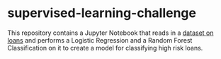 # supervised-learning-challenge

This repository contains a Jupyter Notebook that reads in a [dataset on loans](https://github.com/wawilson810/supervised-learning-challenge/blob/main/Resources/lending_data.csv) and performs a Logistic Regression and a Random Forest Classification on it to create a model for classifying high risk loans.
